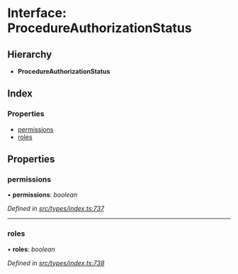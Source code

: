 # Interface: ProcedureAuthorizationStatus

## Hierarchy

* **ProcedureAuthorizationStatus**

## Index

### Properties

* [permissions](procedureauthorizationstatus.md#permissions)
* [roles](procedureauthorizationstatus.md#roles)

## Properties

###  permissions

• **permissions**: *boolean*

*Defined in [src/types/index.ts:737](https://github.com/PolymathNetwork/polymesh-sdk/blob/c77f6a3e/src/types/index.ts#L737)*

___

###  roles

• **roles**: *boolean*

*Defined in [src/types/index.ts:738](https://github.com/PolymathNetwork/polymesh-sdk/blob/c77f6a3e/src/types/index.ts#L738)*
